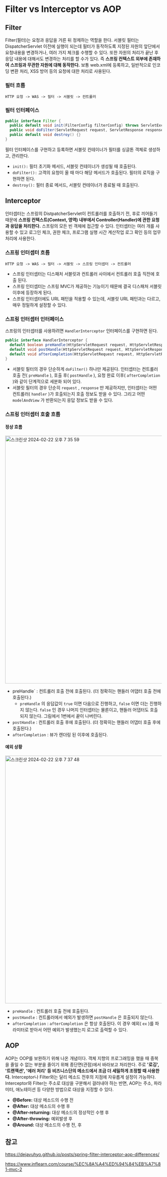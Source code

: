 # Filter vs Interceptor vs AOP


## Filter
Filter(필터)는 요청과 응답을 거른 뒤 정제하는 역할을 한다.
서블릿 필터는 DispatcherServlet 이전에 실행이 되는데 필터가 동작하도록 지정된 자원의 앞단에서 요청내용을 변경하거나, 여러 가지 체크를 수행할 수 있다.
또한 자원의 처리가 끝난 후 응답 내용에 대해서도 변경하는 처리를 할 수가 있다.
즉 **스프링 컨텍스트 외부에 존재하여 스프링과 무관한 자원에 대해 동작한다.**
보통 web.xml에 등록하고, 일반적으로 인코딩 변환 처리, XSS 방어 등의 요청에 대한 처리로 사용된다.

### 필터 흐름

```
HTTP 요청 -> WAS -> 필터 -> 서블릿 -> 컨트롤러
```

### 필터 인터페이스

```java
public interface Filter {
  public default void init(FilterConfig filterConfig) throws ServletException{}
  public void doFilter(ServletRequest request, ServletResponse response, FilterChain chain) throws IOException, ServletException;
  public default void destroy() {}
}
```

필터 인터페이스를 구현하고 등록하면 서블릿 컨테이너가 필터를 싱글톤 객체로 생성하고, 관리한다.
- `init():` 필터 초기화 메서드, 서블릿 컨테이너가 생성될 때 호출된다.
- `doFilter():` 고객의 요청이 올 때 마다 해당 메서드가 호출된다. 필터의 로직을 구현하면 된다.
- `destroy():` 필터 종료 메서드, 서블릿 컨테이너가 종료될 때 호출된다.

## Interceptor
인터셉터는 스프링의 DistpatcherServlet이 컨트롤러를 호출하기 전, 후로 끼어들기 때문에 **스프링 컨텍스트(Context, 영역) 내부에서 Controller(Handler)에 관한 요청과 응답을 처리한다.**
스프링의 모든 빈 객체에 접근할 수 있다. 인터셉터는 여러 개를 사용할 수 있고 로그인 체크, 권한 체크, 프로그램 실행 시간 계산작업 로그 확인 등의 업무처리에 사용한다.

### 스프링 인터셉터 흐름

```
HTTP 요청 -> WAS -> 필터 -> 서블릿 -> 스프링 인터셉터 -> 컨트롤러
```

- 스프링 인터셉터는 디스패처 서블릿과 컨트롤러 사이에서 컨트롤러 호출 직전에 호출 된다.
- 스프링 인터셉터는 스프링 MVC가 제공하는 기능이기 때문에 결국 디스패처 서블릿 이후에 등장하게 된다.
- 스프링 인터셉터에도 URL 패턴을 적용할 수 있는데, 서블릿 URL 패턴과는 다르고, 매우 정밀하게 설정할 수 있다.

### 스프링 인터셉터 인터페이스

스프링의 인터셉터를 사용하려면 `HandlerInterceptor` 인터페이스를 구현하면 된다.
```java
public interface HandlerInterceptor {
  default boolean preHandle(HttpServletRequest request, HttpServletResponse response, Object handler) throws Exception {}
  default void postHandle(HttpServletRequest request, HttpServletResponse response, Object handler, @Nullable ModelAndView modelAndView) throws Exception {}
  default void afterCompletion(HttpServletRequest request, HttpServletResponse response, Object handler, @Nullable Exception ex) throws Exception {}
}
```

- 서블릿 필터의 경우 단순하게 `doFilter()` 하나만 제공된다. 인터셉터는 컨트롤러 호출 전( `preHandle` ), 호출 후( `postHandle` ), 요청 완료 이후( `afterCompletion` )와 같이 단계적으로 세분화 되어 있다.
- 서블릿 필터의 경우 단순히 `request` , `response` 만 제공하지만, 인터셉터는 어떤 컨트롤러( `handler` )가 호출되는지 호출 정보도 받을 수 있다. 그리고 어떤 `modelAndView` 가 반환되는지 응답 정보도 받을 수 있다.

### 스프링 인터셉터 호출 흐름

#### 정상 흐름
<img width="797" alt="스크린샷 2024-02-22 오후 7 35 59" src="https://github.com/YoungEun-IN/youngeun-in.github.io/assets/46465928/11e8dcd1-88ed-478c-9fcd-c76ff4e7feb3">

- preHandle` : 컨트롤러 호출 전에 호출된다. (더 정확히는 핸들러 어댑터 호출 전에 호출된다.)
  - `preHandle` 의 응답값이 `true` 이면 다음으로 진행하고, `false` 이면 더는 진행하지 않는다. `false` 인 경우 나머지 인터셉터는 물론이고, 핸들러 어댑터도 호출되지 않는다. 그림에서 1번에서 끝이 나버린다.
- `postHandle` : 컨트롤러 호출 후에 호출된다. (더 정확히는 핸들러 어댑터 호출 후에 호출된다.)
- `afterCompletion` : 뷰가 렌더링 된 이후에 호출된다.

#### 예외 상황
<img width="797" alt="스크린샷 2024-02-22 오후 7 37 48" src="https://github.com/YoungEun-IN/youngeun-in.github.io/assets/46465928/90eaeb1e-45ed-4722-9ff0-8154666df435">

- `preHandle` : 컨트롤러 호출 전에 호출된다.
- `postHandle` : 컨트롤러에서 예외가 발생하면 `postHandle` 은 호출되지 않는다.
- `afterCompletion` : `afterCompletion` 은 항상 호출된다. 이 경우 예외( `ex` )를 파라미터로 받아서 어떤 예외가 발생했는지 로그로 출력할 수 있다.

## AOP
AOP는 OOP를 보완하기 위해 나온 개념이다. 객체 지향의 프로그래밍을 했을 때 중복을 줄일 수 없는 부분을 줄이기 위해 종단면(관점)에서 바라보고 처리한다.
주로 **'로깅', '트랜잭션', '에러 처리' 등 비즈니스단의 메소드에서 조금 더 세밀하게 조정할 때 사용한다.**
Interceptor나 Filter와는 달리 메소드 전후의 지점에 자유롭게 설정이 가능하다. Interceptor와 Filter는 주소로 대상을 구분해서 걸러내야 하는 반면, AOP는 주소, 파라미터, 애노테이션 등 다양한 방법으로 대상을 지정할 수 있다.

* __@Before:__ 대상 메소드의 수행 전
* __@After:__ 대상 메소드의 수행 후
* __@After-returning:__ 대상 메소드의 정상적인 수행 후
* __@After-throwing:__ 예외발생 후
* __@Around:__ 대상 메소드의 수행 전, 후

## 참고
https://dejavuhyo.github.io/posts/spring-filter-interceptor-aop-differences/

https://www.inflearn.com/course/%EC%8A%A4%ED%94%84%EB%A7%81-mvc-2

